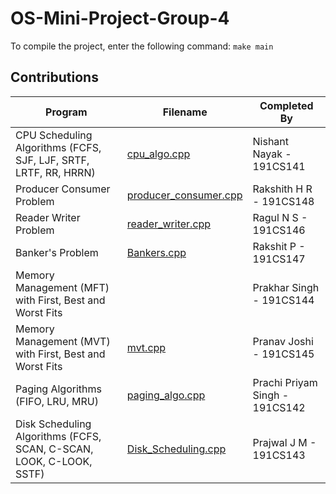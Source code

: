 # OS-Mini-Project-Group-4

To compile the project, enter the following command:
`make main`

## Contributions

| Program | Filename | Completed By |
| ------- | -------- | ------------ |
| CPU Scheduling Algorithms (FCFS, SJF, LJF, SRTF, LRTF, RR, HRRN) | [cpu_algo.cpp](/cpu_algo.cpp) | Nishant Nayak - 191CS141 |
| Producer Consumer Problem | [producer_consumer.cpp](/producer_consumer.cpp) | Rakshith H R - 191CS148 |
| Reader Writer Problem | [reader_writer.cpp](/reader_writer.cpp) | Ragul N S - 191CS146 |
| Banker's Problem | [Bankers.cpp](/Bankers.cpp) | Rakshit P - 191CS147 |
| Memory Management (MFT) with First, Best and Worst Fits | | Prakhar Singh - 191CS144 |
| Memory Management (MVT) with First, Best and Worst Fits | [mvt.cpp](/mvt.cpp) | Pranav Joshi - 191CS145 |
| Paging Algorithms (FIFO, LRU, MRU) | [paging_algo.cpp](/paging_algo.cpp)| Prachi Priyam Singh - 191CS142 |
| Disk Scheduling Algorithms (FCFS, SCAN, C-SCAN, LOOK, C-LOOK, SSTF) | [Disk_Scheduling.cpp](/Disk_Scheduling.cpp) | Prajwal J M - 191CS143 |
